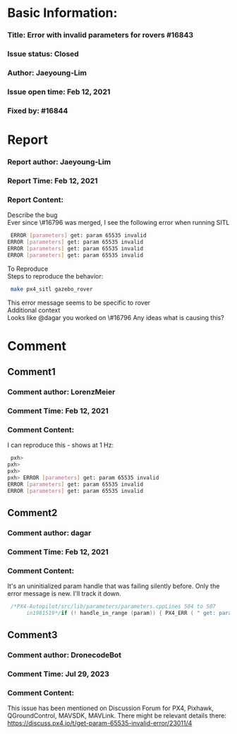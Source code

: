 # Basic Information:
### Title:  Error with invalid parameters for rovers #16843 
### Issue status: Closed
### Author: Jaeyoung-Lim
### Issue open time: Feb 12, 2021
### Fixed by: #16844
# Report
### Report author: Jaeyoung-Lim
### Report Time: Feb 12, 2021
### Report Content:   
Describe the bug    
Ever since \\\#16796 was merged, I see the following error when running SITL  
    
```bash     
 ERROR [parameters] get: param 65535 invalid        
ERROR [parameters] get: param 65535 invalid        
ERROR [parameters] get: param 65535 invalid        
ERROR [parameters] get: param 65535 invalid        
```  
To Reproduce    
Steps to reproduce the behavior:  
    
```bash     
 make px4_sitl gazebo_rover        
```  
This error message seems to be specific to rover  
Additional context    
Looks like @dagar you worked on  \\\#16796 Any ideas what is causing this?  

# Comment
## Comment1
### Comment author: LorenzMeier
### Comment Time: Feb 12, 2021
### Comment Content:   
I can reproduce this - shows at 1 Hz:  
    
```bash     
 pxh>         
pxh>         
pxh>         
pxh> ERROR [parameters] get: param 65535 invalid        
ERROR [parameters] get: param 65535 invalid        
ERROR [parameters] get: param 65535 invalid        
```  

## Comment2
### Comment author: dagar
### Comment Time: Feb 12, 2021
### Comment Content:   
It's an uninitialized param handle that was failing silently before. Only the error message is new. I'll track it down.  
```cpp   
 /*PX4-Autopilot/src/lib/parameters/parameters.cppLines 504 to 507  
      in1981519*/if (! handle_in_range (param)) { PX4_ERR ( " get: param %d invalid " , param); return PX4_ERROR; }  
```  

## Comment3
### Comment author: DronecodeBot
### Comment Time: Jul 29, 2023
### Comment Content:   
This issue has been mentioned on Discussion Forum for PX4, Pixhawk, QGroundControl, MAVSDK, MAVLink. There might be relevant details there:  
https://discuss.px4.io/t/get-param-65535-invalid-error/23011/4  
